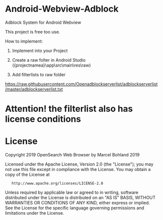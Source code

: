 # Android-Webview-Adblock
Adblock System for Android Webview

This project is free too use.

How to implement:

1. Implement into your Project

2. Create a raw folter in Android Studio ({projectnamea}\app\src\main\res\raw)

3. Add filterlists to raw folder

https://raw.githubusercontent.com/Openadblockserverlist/adblockserverlist/master/adblockserverlist.txt

# Attention! the filterlist also has license conditions

# License

 Copyright 2019 OpenSearch Web Browser by Marcel Bohland 2019

   Licensed under the Apache License, Version 2.0 (the "License");
   you may not use this file except in compliance with the License.
   You may obtain a copy of the License at

       http://www.apache.org/licenses/LICENSE-2.0

   Unless required by applicable law or agreed to in writing, software
   distributed under the License is distributed on an "AS IS" BASIS,
   WITHOUT WARRANTIES OR CONDITIONS OF ANY KIND, either express or implied.
   See the License for the specific language governing permissions and
   limitations under the License.

